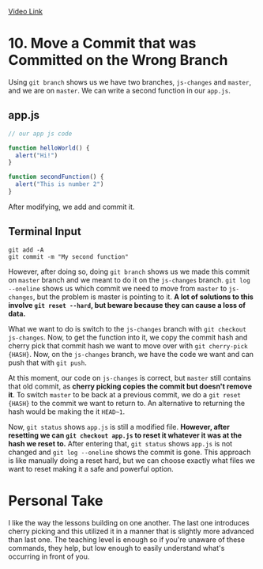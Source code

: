 [Video Link](https://egghead.io/lessons/git-move-a-commit-that-was-committed-on-the-wrong-branch)

# 10. Move a Commit that was Committed on the Wrong Branch

Using `git branch` shows us we have two branches, `js-changes` and `master`, and we are on `master`. We can write a second function in our `app.js`.

## app.js
```js
// our app js code

function helloWorld() {
  alert("Hi!")
}

function secondFunction() {
  alert("This is number 2")
}
```

After modifying, we add and commit it.

## Terminal Input
```
git add -A
git commit -m "My second function"
```

However, after doing so, doing `git branch` shows us we made this commit on `master` branch and we meant to do it on the `js-changes` branch. `git log --oneline` shows us which commit we need to move from `master` to `js-changes`, but the problem is master is pointing to it. **A lot of solutions to this involve `git reset --hard`, but beware because they can cause a loss of data.**

What we want to do is switch to the `js-changes` branch with `git checkout js-changes`. Now, to get the function into it, we copy the commit hash and cherry pick that commit hash we want to move over with `git cherry-pick {HASH}`. Now, on the `js-changes` branch, we have the code we want and can push that with `git push`.

At this moment, our code on `js-changes` is correct, but `master` still contains that old commit, as **cherry picking copies the commit but doesn't remove it**. To switch `master` to be back at a previous commit, we do a `git reset {HASH}` to the commit we want to return to. An alternative to returning the hash would be making the it `HEAD~1`.

Now, `git status` shows `app.js` is still a modified file. **However, after resetting we can `git checkout app.js` to reset it whatever it was at the hash we reset to.** After entering that, `git status` shows `app.js` is not changed and `git log --oneline` shows the commit is gone. This approach is like manually doing a reset hard, but we can choose exactly what files we want to reset making it a safe and powerful option.

# Personal Take

I like the way the lessons building on one another. The last one introduces cherry picking and this utilized it in a manner that is slightly more advanced than last one. The teaching level is enough so if you're unaware of these commands, they help, but low enough to easily understand what's occurring in front of you.

